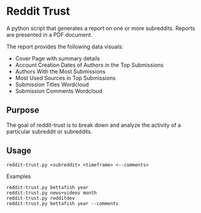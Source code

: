 # Reddit Trust
A python script that generates a report on one or more subreddits. Reports are presented in a PDF document.

The report provides the following data visuals:
- Cover Page with summary details
- Account Creation Dates of Authors in the Top Submissions
- Authors With the Most Submissions
- Most Used Sources in Top Submissions
- Submission Titles Wordcloud
- Submission Comments Wordcloud

## Purpose
The goal of reddit-trust is to break down and analyze the activity of a particular subreddit or subreddits.

## Usage
```
reddit-trust.py <subreddit> <timeframe> <--comments>
```
Examples
```
reddit-trust.py bettafish year
reddit-trust.py news+videos month
reddit-trust.py redditdev
reddit-trust.py bettafish year --comments
```
